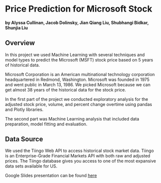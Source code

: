 # Price Prediction for Microsoft Stock
#### by Alyssa Cullinan, Jacob Dolinsky, Jian Qiang Liu, Shubhangi Bidkar, Shunjia Liu

## Overview
In this project we used Machine Learning with several techniques and model types to predict the Microsoft (MSFT) stock price based on 5 years of historical data.  

Microsoft Corporation is an American multinational technology corporation headquartered in Redmond, Washington. Microsoft was founded in 1975 and went public in March 13, 1986. We picked Microsoft because we can get almost 38 years of the historical data for the stock price. 

In the first part of the project we conducted exploratory analysis for the adjusted stock price, volume, and percent change overtime using pandas and Plotly libraries.

The second part was Machine Learning analysis that included data preparation, model fitting and evaluation.

## Data Source
We used the Tiingo Web API to access historical stock market data. Tiingo is an Enterprise-Grade Financial Markets API with both raw and adjusted prices. The Tiingo database gives you access to one of the most expansive data sets available for US. 

Google Slides presentation can be found [here](https://docs.google.com/presentation/d/1FGnDJJqJxHiNHcKKDfNgYyHTlCyX_IzrqFZKsgJAn1k/edit?usp=sharing)
